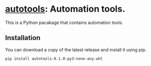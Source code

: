 # [autotools](https://github.com/jerrylsu/autotools): Automation tools.

This is a Python pacakage that contains automation tools.

## Installation

You can download a copy of the latest release and install it using pip.
```
pip install autotools-0.1.0-py3-none-any.whl
```


